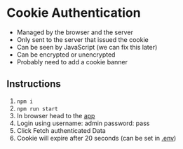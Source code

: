 # Cookie Authentication

- Managed by the browser and the server
- Only sent to the server that issued the cookie
- Can be seen by JavaScript (we can fix this later)
- Can be encrypted or unencrypted
- Probably need to add a cookie banner

## Instructions

1. `npm i`
1. `npm run start`
1. In browser head to the [app](http://localhost:3000)
1. Login using username: admin password: pass
1. Click Fetch authenticated Data
1. Cookie will expire after 20 seconds (can be set in [.env](./.env))
